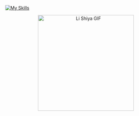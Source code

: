 [![My Skills](https://skillicons.dev/icons?i=js,html,css,wasm)](https://skillicons.dev)
<p align="center">
  <img src="https://media1.tenor.com/m/BWH6IqsvqWIAAAAd/the-girl-downstairs-li-shiya.gif" alt="Li Shiya GIF" width="300" />
</p>

